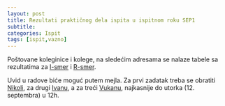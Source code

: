 ```yaml
---
layout: post
title: Rezultati praktičnog dela ispita u ispitnom roku SEP1
subtitle: 
categories: Ispit
tags: [ispit,vazno]
---
```


Poštovane koleginice i kolege, na sledećim adresama se nalaze tabele sa rezultatima za [I-smer](https://drive.google.com/file/d/1rxTPIBdxxINYoEpW8iaGqT79tgq7C9rx/view?usp=sharing "Rezultati SEP1, I-smer") i [R-smer](https://drive.google.com/file/d/1f7pGjp-kaIMGDMroAfRAkj4n1mRIJcGE/view?usp=sharing "Rezultati SEP1, R-smer").


Uvid u radove biće moguć putem mejla.
Za prvi zadatak treba se obratiti [Nikoli](mailto:nikola.katic@matf.bg.ac.rs), za drugi [Ivanu](mailto:ivan.ristovic@matf.bg.ac.rs), a za treći [Vukanu](mailto:vukan.antic@matf.bg.ac.rs), najkasnije do utorka (12. septembra) u 12h.



